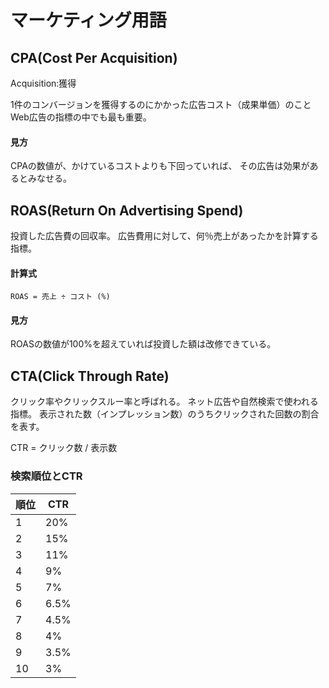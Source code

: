 # マーケティング用語

## CPA(Cost Per Acquisition)
Acquisition:獲得

1件のコンバージョンを獲得するのにかかった広告コスト（成果単価）のこと
Web広告の指標の中でも最も重要。

#### 見方
CPAの数値が、かけているコストよりも下回っていれば、
その広告は効果があるとみなせる。

## ROAS(Return On Advertising Spend)
投資した広告費の回収率。
広告費用に対して、何％売上があったかを計算する指標。

#### 計算式
```
ROAS = 売上 ÷ コスト (%)
```

#### 見方
ROASの数値が100%を超えていれば投資した額は改修できている。

## CTA(Click Through Rate)
クリック率やクリックスルー率と呼ばれる。
ネット広告や自然検索で使われる指標。
表示された数（インプレッション数）のうちクリックされた回数の割合を表す。

CTR = クリック数 / 表示数

### 検索順位とCTR

|順位|CTR|
|---|---|
|1|20%|
|2|15%|
|3|11%|
|4|9%|
|5|7%|
|6|6.5%|
|7|4.5%|
|8|4%|
|9|3.5%|
|10|3%|
